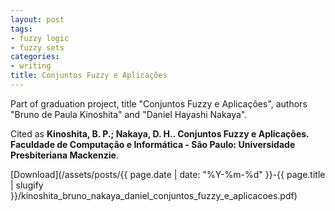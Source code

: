 ```yaml
---
layout: post
tags:
- fuzzy logic
- fuzzy sets
categories:
- writing
title: Conjuntos Fuzzy e Aplicações
---
```


Part of graduation project, title "Conjuntos Fuzzy e Aplicações", authors "Bruno de Paula Kinoshita"
and "Daniel Hayashi Nakaya".

Cited as **Kinoshita, B. P.; Nakaya, D. H.. Conjuntos Fuzzy e Aplicações. Faculdade de Computação e
Informática - São Paulo: Universidade Presbiteriana Mackenzie**.

[Download](/assets/posts/{{ page.date | date: "%Y-%m-%d" }}-{{ page.title | slugify }}/kinoshita_bruno_nakaya_daniel_conjuntos_fuzzy_e_aplicacoes.pdf)
